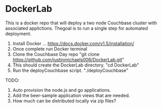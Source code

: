 # DockerLab

This is a docker repo that will deploy a two node Couchbase cluster with associated applictions. Thegoal is to run a single step for automated deployment.
1. Install Docker ... https://docs.docker.com/v1.5/installation/
2. Once complete run Docker terminal
3. Clone the Couchbase Day repo "git clone https://github.com/justinmichaels006/DockerLab.git"
4. This should create the DockerLab directory. "cd DockerLab"
5. Run the deployCouchbase script. "./deployCouchbase"

TODO:
1. Auto provision the node.js and go applications.
2. Add the beer-sample application views that are needed.
3. How much can be distributed locally via zip files?
 
